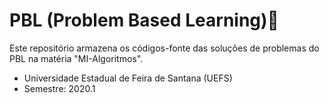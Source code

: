 # PBL (Problem Based Learning)🔎
Este repositório armazena os códigos-fonte das soluções de problemas do PBL na matéria "MI-Algoritmos".

* Universidade Estadual de Feira de Santana (UEFS)
* Semestre: 2020.1
